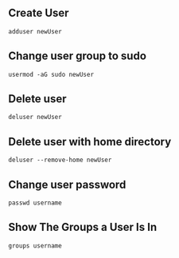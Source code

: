 ## Create User

    adduser newUser

## Change user group to sudo

    usermod -aG sudo newUser

## Delete user

    deluser newUser

## Delete user with home directory

    deluser --remove-home newUser

## Change user password

    passwd username
    
## Show The Groups a User Is In

    groups username